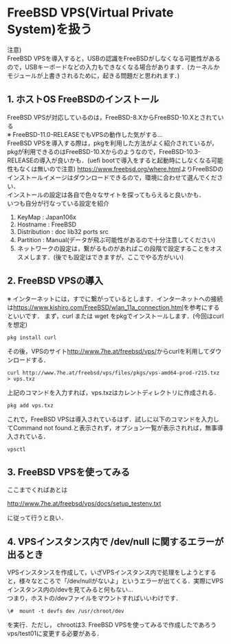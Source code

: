 # FreeBSD VPS(Virtual Private System)を扱う

注意)  
FreeBSD VPSを導入すると，USBの認識をFreeBSDがしなくなる可能性があるので，USBキーボードなどの入力もできなくなる場合があります．(カーネルかモジュールが上書きされるために，起きる問題だと思われます．)
## 1. ホストOS FreeBSDのインストール
FreeBSD VPSが対応しているのは，FreeBSD-8.XからFreeBSD-10.Xとされている  
※ FreeBSD-11.0-RELEASEでもVPSの動作した気がする…  
FreeBSD VPSを導入する際は，pkgを利用した方法がよく紹介されているが，pkgが利用できるのはFreeBSD-10.Xからのようなので，FreeBSD-10.3-RELEASEの導入が良いかも．(uefi bootで導入をすると起動時にしなくなる可能性もなくは無いので注意) 
<https://www.freebsd.org/where.html>よりFreeBSDのインストールイメージはダウンロードできるので，環境に合わせて選んでください．  
インストールの設定は各自で色々なサイトを探ってもらえると良いかも．  
いつも自分が行なっている設定を紹介  
1. KeyMap : Japan106x
1. Hostname : FreeBSD
1. Distribution : doc lib32 ports src
1. Partition : Manual(データが飛ぶ可能性があるので十分注意してください)  
1. ネットワークの設定は，繋がるものがあればこの段階で設定することをオススメします．(後でも設定はできますが，ここでやる方がいい)

## 2. FreeBSD VPSの導入
※ インターネットには，すでに繋がっているとします．インターネットへの接続は<https://www.kishiro.com/FreeBSD/wlan_11a_connection.html>を参考にするといいです．
まず，curl または wget をpkgでインストールします．(今回はcurlを想定)  


`pkg install curl`

その後，VPSのサイト<http://www.7he.at/freebsd/vps/>からcurlを利用してダウンロードする．

`curl http://www.7he.at/freebsd/vps/files/pkgs/vps-amd64-prod-r215.txz > vps.txz`

上記のコマンドを入力すれば，vps.txzはカレントディレクトリに作成される．

`pkg add vps.txz`

これで，FreeBSD VPSは導入されているはず．試しに以下のコマンドを入力してCommand not found.と表示されず，オプション一覧が表示されれば，無事導入されている．


`vpsctl`

## 3. FreeBSD VPSを使ってみる
ここまでくればあとは

<http://www.7he.at/freebsd/vps/docs/setup_testenv.txt>

に従って行うと良い．

## 4. VPSインスタンス内で /dev/null に関するエラーが出るとき
VPSインスタンスを作成して，いざVPSインスタンス内で処理をしようとすると，様々なところで「/dev/nullがないよ」というエラーが出てくる．実際にVPSインスタンス内の/devを見てみると何もない…  
つまり，ホストの/devファイルをマウントすればいいわけです．  

``
\#  mount -t devfs dev /usr/chroot/dev
``

を実行．ただし， chrootは3. FreeBSD VPSを使ってみるで作成したであろうvps/test01に変更する必要がある．
